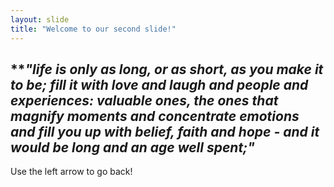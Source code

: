 ```yaml
---
layout: slide
title: "Welcome to our second slide!"
---
```

## ***"life is only as long, or as short, as you make it to be; fill it with love and laugh and people and experiences: valuable ones, the ones that magnify moments and concentrate emotions and fill you up with belief, faith and hope - and it would be long and an age well spent;"*
Use the left arrow to go back!
